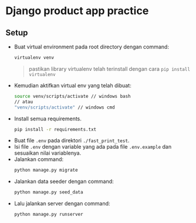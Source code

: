 # Django product app practice

## Setup
- Buat virtual environment pada root directory dengan command:
    ```bash
    virtualenv venv
    ```
    >pastikan library virtualenv telah terinstall dengan cara `pip install virtualenv`
- Kemudian aktifkan virtual env yang telah dibuat:
    ```bash
    source venv/scripts/activate // windows bash
    // atau
    "venv/scripts/activate" // windows cmd
    ```
- Install semua requirements.
    ```bash
    pip install -r requirements.txt
    ```
- Buat file `.env` pada direktori `./fast_print_test`.
- Isi file `.env` dengan variable yang ada pada file `.env.example` dan sesuaikan nilai variablenya.
- Jalankan command:
    ```bash
    python manage.py migrate
    ```
- Jalankan data seeder dengan command:
    ```bash
    python manage.py seed_data
    ```
- Lalu jalankan server dengan command:
    ```bash
    python manage.py runserver
    ```
